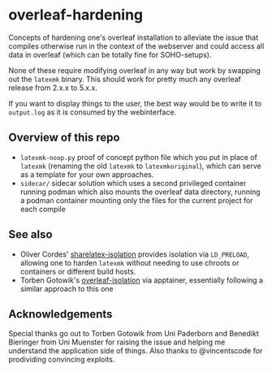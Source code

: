 # overleaf-hardening

Concepts of hardening one's overleaf installation to alleviate the issue that
compiles otherwise run in the context of the webserver and could access all
data in overleaf (which can be totally fine for SOHO-setups).

None of these require modifying overleaf in any way but work by swapping out
the `latexmk` binary.
This should work for pretty much any overleaf release from 2.x.x to 5.x.x.

If you want to display things to the user, the best way would be to write it
to `output.log` as it is consumed by the webinterface.

## Overview of this repo

- `latexmk-noop.py` proof of concept python file which you put in place of
  `latexmk` (renaming the old `latexmk` to `latexmkoriginal`), which can serve
  as a template for your own approaches.
- `sidecar/` sidecar solution which uses a second privileged container running
  podman which also mounts the overleaf data directory, running a podman
  container mounting only the files for the current project for each compile

## See also

- Oliver Cordes'
  [sharelatex-isolation](https://github.com/ocordes/sharelatex-isolation)
  provides isolation via `LD_PRELOAD`, allowing one to harden `latexmk`
  without needing to use chroots or containers or different build hosts.
- Torben Gotowik's
  [overleaf-isolation](https://github.com/tgotowik/overleaf-isolation) via
  apptainer, essentially following a similar approach to this one

## Acknowledgements

Special thanks go out to Torben Gotowik from Uni Paderborn and Benedikt
Bieringer from Uni Muenster for raising the issue and helping me understand
the application side of things.
Also thanks to @vincentscode for prodividing convincing exploits.
